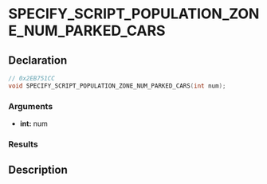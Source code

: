 # SPECIFY_SCRIPT_POPULATION_ZONE_NUM_PARKED_CARS

## Declaration
```cpp
// 0x2EB751CC
void SPECIFY_SCRIPT_POPULATION_ZONE_NUM_PARKED_CARS(int num);
```

### Arguments
- **int:** num

### Results

## Description
